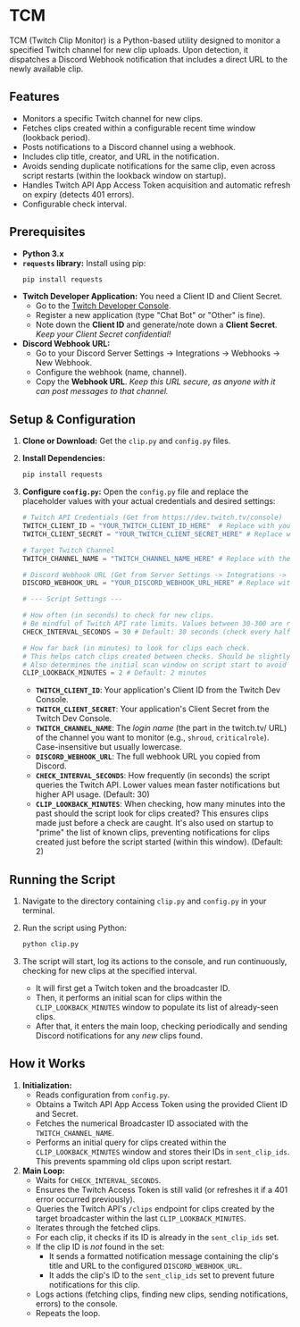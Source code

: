# TCM
TCM (Twitch Clip Monitor) is a Python-based utility designed to monitor a specified Twitch channel for new clip uploads. Upon detection, it dispatches a Discord Webhook notification that includes a direct URL to the newly available clip.

## Features

*   Monitors a specific Twitch channel for new clips.
*   Fetches clips created within a configurable recent time window (lookback period).
*   Posts notifications to a Discord channel using a webhook.
*   Includes clip title, creator, and URL in the notification.
*   Avoids sending duplicate notifications for the same clip, even across script restarts (within the lookback window on startup).
*   Handles Twitch API App Access Token acquisition and automatic refresh on expiry (detects 401 errors).
*   Configurable check interval.

## Prerequisites

*   **Python 3.x**
*   **`requests` library:** Install using pip:
    ```bash
    pip install requests
    ```
*   **Twitch Developer Application:** You need a Client ID and Client Secret.
    *   Go to the [Twitch Developer Console](https://dev.twitch.tv/console).
    *   Register a new application (type "Chat Bot" or "Other" is fine).
    *   Note down the **Client ID** and generate/note down a **Client Secret**. *Keep your Client Secret confidential!*
*   **Discord Webhook URL:**
    *   Go to your Discord Server Settings -> Integrations -> Webhooks -> New Webhook.
    *   Configure the webhook (name, channel).
    *   Copy the **Webhook URL**. *Keep this URL secure, as anyone with it can post messages to that channel.*

## Setup & Configuration

1.  **Clone or Download:** Get the `clip.py` and `config.py` files.
2.  **Install Dependencies:**
    ```bash
    pip install requests
    ```
3.  **Configure `config.py`:**
    Open the `config.py` file and replace the placeholder values with your actual credentials and desired settings:

    ```python
    # Twitch API Credentials (Get from https://dev.twitch.tv/console)
    TWITCH_CLIENT_ID = "YOUR_TWITCH_CLIENT_ID_HERE"  # Replace with your Client ID
    TWITCH_CLIENT_SECRET = "YOUR_TWITCH_CLIENT_SECRET_HERE" # Replace with your Client Secret

    # Target Twitch Channel
    TWITCH_CHANNEL_NAME = "TWITCH_CHANNEL_NAME_HERE" # Replace with the channel's Twitch login name (e.g., "twitchdev")

    # Discord Webhook URL (Get from Server Settings -> Integrations -> Webhooks)
    DISCORD_WEBHOOK_URL = "YOUR_DISCORD_WEBHOOK_URL_HERE" # Replace with your webhook URL

    # --- Script Settings ---

    # How often (in seconds) to check for new clips.
    # Be mindful of Twitch API rate limits. Values between 30-300 are reasonable.
    CHECK_INTERVAL_SECONDS = 30 # Default: 30 seconds (check every half minute)

    # How far back (in minutes) to look for clips each check.
    # This helps catch clips created between checks. Should be slightly larger than CHECK_INTERVAL_SECONDS / 60.
    # Also determines the initial scan window on script start to avoid spamming old clips.
    CLIP_LOOKBACK_MINUTES = 2 # Default: 2 minutes
    ```

    *   **`TWITCH_CLIENT_ID`**: Your application's Client ID from the Twitch Dev Console.
    *   **`TWITCH_CLIENT_SECRET`**: Your application's Client Secret from the Twitch Dev Console.
    *   **`TWITCH_CHANNEL_NAME`**: The *login name* (the part in the twitch.tv/ URL) of the channel you want to monitor (e.g., `shroud`, `criticalrole`). Case-insensitive but usually lowercase.
    *   **`DISCORD_WEBHOOK_URL`**: The full webhook URL you copied from Discord.
    *   **`CHECK_INTERVAL_SECONDS`**: How frequently (in seconds) the script queries the Twitch API. Lower values mean faster notifications but higher API usage. (Default: 30)
    *   **`CLIP_LOOKBACK_MINUTES`**: When checking, how many minutes into the past should the script look for clips created? This ensures clips made just before a check are caught. It's also used on startup to "prime" the list of known clips, preventing notifications for clips created just before the script started (within this window). (Default: 2)

## Running the Script

1.  Navigate to the directory containing `clip.py` and `config.py` in your terminal.
2.  Run the script using Python:
    ```bash
    python clip.py
    ```
3.  The script will start, log its actions to the console, and run continuously, checking for new clips at the specified interval.

    *   It will first get a Twitch token and the broadcaster ID.
    *   Then, it performs an initial scan for clips within the `CLIP_LOOKBACK_MINUTES` window to populate its list of already-seen clips.
    *   After that, it enters the main loop, checking periodically and sending Discord notifications for any *new* clips found.


## How it Works

1.  **Initialization:**
    *   Reads configuration from `config.py`.
    *   Obtains a Twitch API App Access Token using the provided Client ID and Secret.
    *   Fetches the numerical Broadcaster ID associated with the `TWITCH_CHANNEL_NAME`.
    *   Performs an initial query for clips created within the `CLIP_LOOKBACK_MINUTES` window and stores their IDs in `sent_clip_ids`. This prevents spamming old clips upon script restart.
2.  **Main Loop:**
    *   Waits for `CHECK_INTERVAL_SECONDS`.
    *   Ensures the Twitch Access Token is still valid (or refreshes it if a 401 error occurred previously).
    *   Queries the Twitch API's `/clips` endpoint for clips created by the target broadcaster within the last `CLIP_LOOKBACK_MINUTES`.
    *   Iterates through the fetched clips.
    *   For each clip, it checks if its ID is already in the `sent_clip_ids` set.
    *   If the clip ID is *not* found in the set:
        *   It sends a formatted notification message containing the clip's title and URL to the configured `DISCORD_WEBHOOK_URL`.
        *   It adds the clip's ID to the `sent_clip_ids` set to prevent future notifications for this clip.
    *   Logs actions (fetching clips, finding new clips, sending notifications, errors) to the console.
    *   Repeats the loop.
